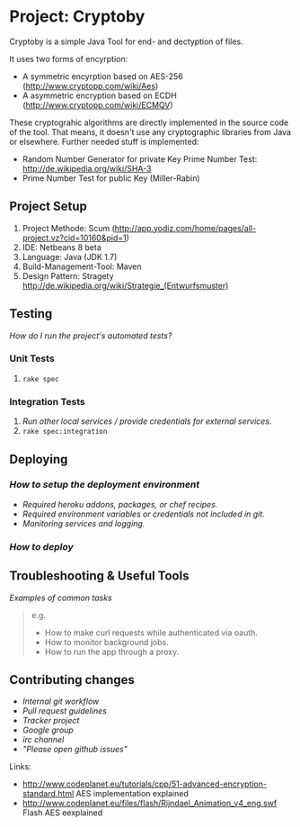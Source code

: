 Project: Cryptoby
========

Cryptoby is a simple Java Tool for end- and dectyption of files.

It uses two forms of encyrption:

* A symmetric encyrption based on AES-256 (http://www.cryptopp.com/wiki/Aes)
* A asymmetric encryption based on ECDH (http://www.cryptopp.com/wiki/ECMQV)

These cryptograhic algorithms are directly implemented in the source code of the tool. That means, it doesn't use any cryptographic libraries from Java or elsewhere. Further needed stuff is implemented:

* Random Number Generator for private Key Prime Number Test: http://de.wikipedia.org/wiki/SHA-3
* Prime Number Test for public Key (Miller-Rabin)

## Project Setup

1. Project Methode: Scum (http://app.yodiz.com/home/pages/all-project.vz?cid=10160&pid=1)
2. IDE: Netbeans 8 beta
3. Language: Java (JDK 1.7)
4. Build-Management-Tool: Maven
5. Design Pattern: Stragety http://de.wikipedia.org/wiki/Strategie_(Entwurfsmuster)

## Testing

_How do I run the project's automated tests?_

### Unit Tests

1. `rake spec`

### Integration Tests

1. _Run other local services / provide credentials for external services._
2. `rake spec:integration`

## Deploying

### _How to setup the deployment environment_

- _Required heroku addons, packages, or chef recipes._
- _Required environment variables or credentials not included in git._
- _Monitoring services and logging._

### _How to deploy_

## Troubleshooting & Useful Tools

_Examples of common tasks_

> e.g.
> 
> - How to make curl requests while authenticated via oauth.
> - How to monitor background jobs.
> - How to run the app through a proxy.

## Contributing changes

- _Internal git workflow_
- _Pull request guidelines_
- _Tracker project_
- _Google group_
- _irc channel_
- _"Please open github issues"_


Links:
* http://www.codeplanet.eu/tutorials/cpp/51-advanced-encryption-standard.html AES implementation explained
* http://www.codeplanet.eu/files/flash/Rijndael_Animation_v4_eng.swf Flash AES eexplained
